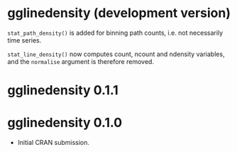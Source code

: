 # gglinedensity (development version)

`stat_path_density()` is added for binning path counts, i.e. not necessarily
time series.

`stat_line_density()` now computes count, ncount and ndensity variables,
and the `normalise` argument is therefore removed.

# gglinedensity 0.1.1

# gglinedensity 0.1.0

* Initial CRAN submission.
